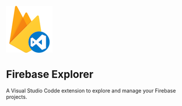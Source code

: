 ![Firebase Explorer logo](assets/icon.png)

# Firebase Explorer

A Visual Studio Codde extension to explore and manage your Firebase projects.